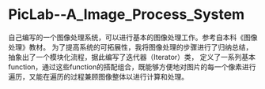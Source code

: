 # PicLab--A_Image_Process_System

自己编写的一个图像处理系统，可以进行基本的图像处理工作。参考自本科《图像处理》教材。
为了提高系统的可拓展性，我将图像处理的步骤进行了归纳总结，抽象出了一个模块化流程，据此编写了迭代器（Iterator）类，
定义了一系列基本function，通过这些function的搭配组合，既能够方便地对图片的每一个像素进行遍历，又能在遍历的过程兼顾图像整体以进行计算和处理。

